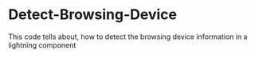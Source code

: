 # Detect-Browsing-Device
This code tells about, how to detect the browsing device information in a lightning component
